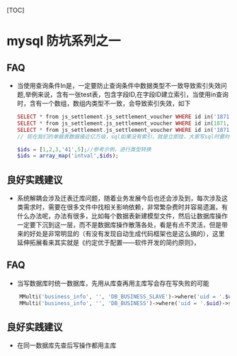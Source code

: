 [TOC]

mysql 防坑系列之一
=====

## FAQ
* 当使用查询条件In是，一定要防止查询条件中数据类型不一致导致索引失效问题,举例来说，含有一张test表，包含字段ID,在字段ID建立索引，当使用in查询时，含有一个数组，数组内类型不一致，会导致索引失效，如下
	
	```php
	SELECT * from js_settlement.js_settlement_voucher WHERE id in('1871', 2530007, 2530077);  // 索引无效
	SELECT * from js_settlement.js_settlement_voucher WHERE id in(1871, 2530007, 2530077);  // 索引有效，检索值与字段类型一致，高效索引
    SELECT * from js_settlement.js_settlement_voucher WHERE id in('1871', '2530007', '2530077');  // 索引有效，检索值与字段类型不一致，比上面的索引慢一点
	// 现在我们的单据表数据接近亿万级，sql如果没有索引，就是立即挂，大家写sql时要时刻保持警惕
 
	```
 
	```php
	$ids = [1,2,3,'41',5];//参考示例，进行类型转换
	$ids = array_map('intval',$ids);
	```
 
 
## 良好实践建议
 
* 系统解耦会涉及迁表迁库问题，随着业务发展今后也还会涉及到，每次涉及这类需求时，需要在很多文件中找相关影响依赖，非常繁杂费时并容易遗漏，有什么办法呢，办法有很多，比如每个数据表新建模型文件，然后让数据库操作一定要下沉到这一层，而不是数据库操作散落各处，看是有点不灵活，但是带来的好处是非常明显的（有没有发现自动生成代码框架也是这么搞的），这里延伸拓展看来其实就是《约定优于配置——软件开发的简约原则》，
 

## FAQ
* 当写数据库时统一数据库，先用从库查再用主库写会存在写失败的可能
```php
    MMulti('business_info', '', 'DB_BUSINESS_SLAVE')->where('uid = '.$uid)->find();
	MMulti('business_info', '', 'DB_BUSINESS')->where('uid = '.$uid)->save($data);
```
 
## 良好实践建议
 
* 在同一数据库先查后写操作都用主库
